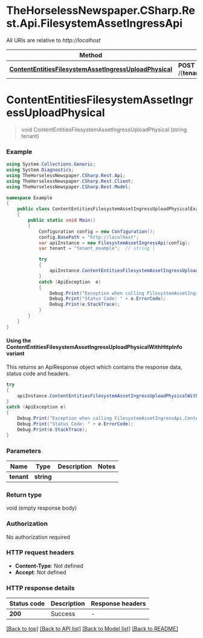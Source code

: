 # TheHorselessNewspaper.CSharp.Rest.Api.FilesystemAssetIngressApi

All URIs are relative to *http://localhost*

| Method | HTTP request | Description |
|--------|--------------|-------------|
| [**ContentEntitiesFilesystemAssetIngressUploadPhysical**](FilesystemAssetIngressApi.md#contententitiesfilesystemassetingressuploadphysical) | **POST** /{__tenant__}/api/HorselessContentModel/FilesystemAssetIngress/UploadPhysical |  |

<a name="contententitiesfilesystemassetingressuploadphysical"></a>
# **ContentEntitiesFilesystemAssetIngressUploadPhysical**
> void ContentEntitiesFilesystemAssetIngressUploadPhysical (string tenant)



### Example
```csharp
using System.Collections.Generic;
using System.Diagnostics;
using TheHorselessNewspaper.CSharp.Rest.Api;
using TheHorselessNewspaper.CSharp.Rest.Client;
using TheHorselessNewspaper.CSharp.Rest.Model;

namespace Example
{
    public class ContentEntitiesFilesystemAssetIngressUploadPhysicalExample
    {
        public static void Main()
        {
            Configuration config = new Configuration();
            config.BasePath = "http://localhost";
            var apiInstance = new FilesystemAssetIngressApi(config);
            var tenant = "tenant_example";  // string | 

            try
            {
                apiInstance.ContentEntitiesFilesystemAssetIngressUploadPhysical(tenant);
            }
            catch (ApiException  e)
            {
                Debug.Print("Exception when calling FilesystemAssetIngressApi.ContentEntitiesFilesystemAssetIngressUploadPhysical: " + e.Message);
                Debug.Print("Status Code: " + e.ErrorCode);
                Debug.Print(e.StackTrace);
            }
        }
    }
}
```

#### Using the ContentEntitiesFilesystemAssetIngressUploadPhysicalWithHttpInfo variant
This returns an ApiResponse object which contains the response data, status code and headers.

```csharp
try
{
    apiInstance.ContentEntitiesFilesystemAssetIngressUploadPhysicalWithHttpInfo(tenant);
}
catch (ApiException e)
{
    Debug.Print("Exception when calling FilesystemAssetIngressApi.ContentEntitiesFilesystemAssetIngressUploadPhysicalWithHttpInfo: " + e.Message);
    Debug.Print("Status Code: " + e.ErrorCode);
    Debug.Print(e.StackTrace);
}
```

### Parameters

| Name | Type | Description | Notes |
|------|------|-------------|-------|
| **tenant** | **string** |  |  |

### Return type

void (empty response body)

### Authorization

No authorization required

### HTTP request headers

 - **Content-Type**: Not defined
 - **Accept**: Not defined


### HTTP response details
| Status code | Description | Response headers |
|-------------|-------------|------------------|
| **200** | Success |  -  |

[[Back to top]](#) [[Back to API list]](../README.md#documentation-for-api-endpoints) [[Back to Model list]](../README.md#documentation-for-models) [[Back to README]](../README.md)

